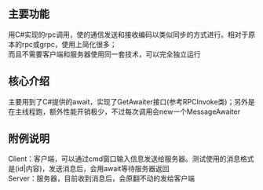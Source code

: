 ## 主要功能  
用C#实现的rpc调用，使的通信发送和接收编码以类似同步的方式进行。相对于原本的rpc或grpc，使用上简化很多；  
而且不需要客户端和服务器使用同一套技术，可以完全独立运行  
## 核心介绍
主要用到了C#提供的await，实现了GetAwaiter接口(参考RPCInvoke类)；另外是在主线程跑，额外性能开销极少，不过每次调用会new一个MessageAwaiter
## 附例说明
Client：客户端，可以通过cmd窗口输入信息发送给服务器。测试使用的消息格式是(id|内容)，发送消息后，会用await等待服务器返回  
Server：服务器，目前收到消息后，会原翻不动的发给客户端  
